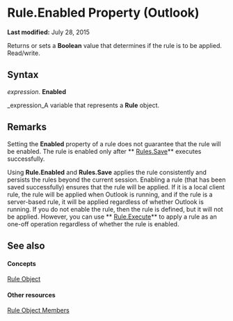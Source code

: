 
# Rule.Enabled Property (Outlook)

 **Last modified:** July 28, 2015

Returns or sets a  **Boolean** value that determines if the rule is to be applied. Read/write.

## Syntax

 _expression_. **Enabled**

 _expression_A variable that represents a  **Rule** object.


## Remarks

Setting the  **Enabled** property of a rule does not guarantee that the rule will be enabled. The rule is enabled only after ** [Rules.Save](d838eca0-4ec5-ab43-a031-fd65ab7d9f3c.md)** executes successfully.

Using  **Rule.Enabled** and **Rules.Save** applies the rule consistently and persists the rules beyond the current session. Enabling a rule (that has been saved successfully) ensures that the rule will be applied. If it is a local client rule, the rule will be applied when Outlook is running, and if the rule is a server-based rule, it will be applied regardless of whether Outlook is running. If you do not enable the rule, then the rule is defined, but it will not be applied. However, you can use ** [Rule.Execute](487abb6f-9003-04a4-f4e2-3f66b3ba5a52.md)** to apply a rule as an one-off operation regardless of whether the rule is enabled.


## See also


#### Concepts


 [Rule Object](ea2ddbcc-fd65-a636-c6da-79950033f385.md)
#### Other resources


 [Rule Object Members](29a5f487-dbcc-7312-c8ba-a05199ce8513.md)

